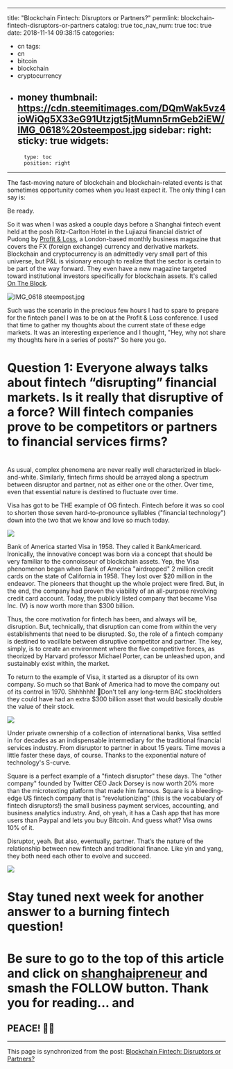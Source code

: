 
---
title: "Blockchain Fintech: Disruptors or Partners?"
permlink: blockchain-fintech-disruptors-or-partners
catalog: true
toc_nav_num: true
toc: true
date: 2018-11-14 09:38:15
categories:
- cn
tags:
- cn
- bitcoin
- blockchain
- cryptocurrency
- money
thumbnail: https://cdn.steemitimages.com/DQmWak5vz4ioWiQg5X33eG91Utzjgt5jtMumn5rmGeb2iEW/IMG_0618%20steempost.jpg
sidebar:
    right:
        sticky: true
widgets:
    -
        type: toc
        position: right
---


The fast-moving nature of blockchain and blockchain-related events is that sometimes opportunity comes when you least expect it. The only thing I can say is:

Be ready.

So it was when I was asked a couple days before a Shanghai fintech event held at the posh Ritz-Carlton Hotel in the Lujiazui financial district of Pudong by [Profit & Loss](https://www.profit-loss.com), a London-based monthly business magazine that covers the FX (foreign exchange) currency and derivative markets. Blockchain and cryptocurrency is an admittedly very small part of this universe, but P&L is visionary enough to realize that the sector is certain to be part of the way forward. They even have a new magazine targeted toward institutional investors specifically for blockchain assets. It's called [On The Block](https://ontheblock.global/).

![IMG_0618 steempost.jpg](https://cdn.steemitimages.com/DQmWak5vz4ioWiQg5X33eG91Utzjgt5jtMumn5rmGeb2iEW/IMG_0618%20steempost.jpg)

Such was the scenario in the precious few hours I had to spare to prepare for the fintech panel I was to be on at the Profit & Loss conference. I used that time to gather my thoughts about the current state of these edge markets. It was an interesting experience and I thought, "Hey, why not share my thoughts here in a series of posts?" So here you go.

# Question 1: Everyone always talks about fintech “disrupting” financial markets. Is it really that disruptive of a force? Will fintech companies prove to be competitors or partners to financial services firms?
#
As usual, complex phenomena are never really well characterized in black-and-white.  Similarly, fintech firms should be arrayed along a spectrum between disruptor and partner, not as either one or the other. Over time, even that essential nature is destined to fluctuate over time.

Visa has got to be THE example of OG fintech. Fintech before it was so cool to shorten those seven hard-to-pronounce syllables ("financial technology") down into the two that we know and love so much today.

![](https://cdn.steemitimages.com/DQmVqnPVVne5YMxuQNpKzZafirHBGixDgFjqDtUs1SxZ8hv/image.png)

Bank of America started Visa in 1958. They called it BankAmericard. Ironically, the innovative concept was born via a concept that should be very familiar to the connoisseur of blockchain assets. Yep, the Visa phenomenon began when Bank of America "airdropped" 2 million credit cards on the state of California in 1958. They lost over $20 million in the endeavor. The pioneers that thought up the whole project were fired. But, in the end, the company had proven the viability of an all-purpose revolving credit card account. Today, the publicly listed company that became Visa Inc. (V) is now worth more than $300 billion.

Thus, the core motivation for fintech has been, and always will be, disruption. But, technically, that disruption can come from within the very establishments that need to be disrupted. So, the role of a fintech company is destined to vacillate between disruptive competitor and partner. The key, simply, is to create an environment where the five competitive forces, as theorized by Harvard professor Michael Porter, can be unleashed upon, and sustainably exist within, the market.

To return to the example of Visa, it started as a disruptor of its own company. So much so that Bank of America had to move the company out of its control in 1970. Shhhhhh! 🤫Don't tell any long-term BAC stockholders they could have had an extra $300 billion asset that would basically double the value of their stock.

![](https://cdn.steemitimages.com/DQmayz9L2mcymejzytYBWSmFJk5AXMi4an3T2rtEp1qVHnD/image.png)

Under private ownership of a collection of international banks, Visa settled in for decades as an indispensable intermediary for the traditional financial services industry. From disruptor to partner in about 15 years. Time moves a little faster these days, of course. Thanks to the exponential nature of technology's S-curve.

Square is a perfect example of a "fintech disruptor" these days. The "other company" founded by Twitter CEO Jack Dorsey is now worth 20% more than the microtexting platform that made him famous. Square is a bleeding-edge US fintech company that is "revolutionizing" (this is the vocabulary of fintech disruptors!) the small business payment services, accounting, and business analytics industry. And, oh yeah, it has a Cash app that has more users than Paypal and lets you buy Bitcoin. And guess what? Visa owns 10% of it.

Disruptor, yeah. But also, eventually, partner. That’s the nature of the relationship between new fintech and traditional finance. Like yin and yang, they both need each other to evolve and succeed.

![](https://personaltao.com/wp-content/uploads/2010/08/Yin-Yang.gif)

# Stay tuned next week for another answer to a burning fintech question!
# Be sure to go to the top of this article and click on [shanghaipreneur](https://steemit.com/@shanghaipreneur) and smash the FOLLOW button. Thank you for reading... and

## PEACE! ✌🏼

- - -

This page is synchronized from the post: [Blockchain Fintech: Disruptors or Partners?](https://steemit.com/@shanghaipreneur/blockchain-fintech-disruptors-or-partners)
